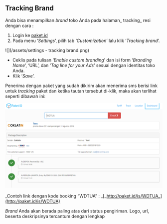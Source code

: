 ## Tracking Brand

Anda bisa menampilkan _brand_ toko Anda pada halaman_ tracking_ resi dengan cara :

1. Login ke [paket.id](https://paket.id/)
2. Pada menu ‘_Settings_’, pilih tab ‘_Customization_’ lalu klik ‘_Tracking brand_’.

![](/assets/settings - tracking brand.png)

* Ceklis pada tulisan ‘_Enable custom branding_’ dan isi form ‘_Branding Name_’, ‘URL’, dan ‘_Tag line for your Ads_’ sesuai dengan identitas toko Anda.
* Klik ‘_Save_’.

Penerima dengan paket yang sudah dikirim akan menerima sms berisi link untuk _tracking_ paket dan ketika tautan tersebut di-klik, maka akan terlihat seperti dibawah ini:

![](/assets/tracking.png)

_Contoh link dengan kode booking “WDTUA” : _[_http://paket.id/is/WDTUA_](http://paket.id/is/WDTUA)

_Brand_ Anda akan berada paling atas dari status pengiriman. Logo, url, beserta deskripsinya tercantum dengan lengkap

